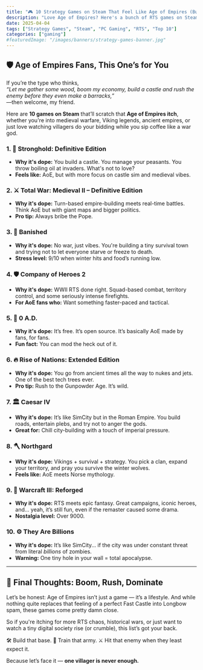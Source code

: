 ```yaml
---
title: "🎮 10 Strategy Games on Steam That Feel Like Age of Empires (But With a Twist)"
description: "Love Age of Empires? Here's a bunch of RTS games on Steam you should definitely check out."
date: 2025-04-04
tags: ["Strategy Games", "Steam", "PC Gaming", "RTS", "Top 10"]
categories: ["gaming"]
#featuredImage: "/images/banners/strategy-games-banner.jpg"
---
```


## 🛡️ Age of Empires Fans, This One’s for You

If you’re the type who thinks,  
*“Let me gather some wood, boom my economy, build a castle and rush the enemy before they even make a barracks,”*  
—then welcome, my friend.

Here are **10 games on Steam** that’ll scratch that **Age of Empires itch**, whether you're into medieval warfare, Viking legends, ancient empires, or just love watching villagers do your bidding while you sip coffee like a war god.

### 1. 🏰 **Stronghold: Definitive Edition**
- **Why it's dope:** You build a castle. You manage your peasants. You throw boiling oil at invaders. What's not to love?
- **Feels like:** AoE, but with more focus on castle sim and medieval vibes.

### 2. ⚔️ **Total War: Medieval II – Definitive Edition**
- **Why it's dope:** Turn-based empire-building meets real-time battles. Think AoE but with giant maps and bigger politics.
- **Pro tip:** Always bribe the Pope.

### 3. 🌾 **Banished**
- **Why it's dope:** No war, just vibes. You're building a tiny survival town and trying not to let everyone starve or freeze to death.
- **Stress level:** 9/10 when winter hits and food’s running low.

### 4. 🛡 **Company of Heroes 2**
- **Why it's dope:** WWII RTS done right. Squad-based combat, territory control, and some seriously intense firefights.
- **For AoE fans who:** Want something faster-paced and tactical.

### 5. 🐘 **0 A.D.**
- **Why it's dope:** It’s free. It’s open source. It’s basically AoE made by fans, for fans.
- **Fun fact:** You can mod the heck out of it.

### 6. 🔥 **Rise of Nations: Extended Edition**
- **Why it's dope:** You go from ancient times all the way to nukes and jets. One of the best tech trees ever.
- **Pro tip:** Rush to the Gunpowder Age. It’s wild.

### 7. 🏛 **Caesar IV**
- **Why it's dope:** It’s like SimCity but in the Roman Empire. You build roads, entertain plebs, and try not to anger the gods.
- **Great for:** Chill city-building with a touch of imperial pressure.

### 8. 🪓 **Northgard**
- **Why it's dope:** Vikings + survival + strategy. You pick a clan, expand your territory, and pray you survive the winter wolves.
- **Feels like:** AoE meets Norse mythology.

### 9. 🐉 **Warcraft III: Reforged**
- **Why it's dope:** RTS meets epic fantasy. Great campaigns, iconic heroes, and... yeah, it’s still fun, even if the remaster caused some drama.
- **Nostalgia level:** Over 9000.

### 10. ⚙️ **They Are Billions**
- **Why it's dope:** It’s like SimCity... if the city was under constant threat from literal *billions* of zombies.
- **Warning:** One tiny hole in your wall = total apocalypse.

---

## 🎯 Final Thoughts: Boom, Rush, Dominate

Let’s be honest: Age of Empires isn’t just a game — it’s a lifestyle. And while nothing quite replaces that feeling of a perfect Fast Castle into Longbow spam, these games come pretty damn close.

So if you're itching for more RTS chaos, historical wars, or just want to watch a tiny digital society rise (or crumble), this list’s got your back.

🛠️ Build that base. 🏹 Train that army. ⚔️ Hit that enemy when they least expect it.

Because let’s face it — **one villager is never enough.**

